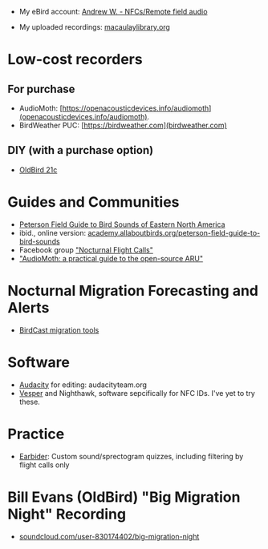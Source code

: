 * My eBird account: [Andrew W. - NFCs/Remote field audio](https://ebird.org/profile/NjIxMzM1Nw/world)

* My uploaded recordings: [macaulaylibrary.org](https://search.macaulaylibrary.org/catalog?userId=USER6213357)

# Low-cost recorders
## For purchase
* AudioMoth: [https://openacousticdevices.info/audiomoth](openacousticdevices.info/audiomoth).
* BirdWeather PUC: [https://birdweather.com](birdweather.com)
## DIY (with a purchase option)
* [OldBird 21c](http://oldbird.org)

# Guides and Communities
* [Peterson Field Guide to Bird Sounds of Eastern North America](https://harpercollins.com/products/peterson-field-guide-to-bird-sounds-of-eastern-north-america-nathan-pieplow)
* ibid., online version: [academy.allaboutbirds.org/peterson-field-guide-to-bird-sounds](academy.allaboutbirds.org/peterson-field-guide-to-bird-sounds)
* Facebook group ["Nocturnal Flight Calls"](https://www.facebook.com/groups/NocturnalFlightCalls/)
* ["AudioMoth: a practical guide to the open-source ARU"](https://github.com/rhine3/audiomoth-guide/blob/master/guide.md)

# Nocturnal Migration Forecasting and Alerts
* [BirdCast migration tools](https://birdcast.info/migration-tools)

# Software
* [Audacity](https://audacityteam.org) for editing: audacityteam.org
* [Vesper](https://github.com/RichardLitt/nfc-resources) and Nighthawk, software sepcifically for NFC IDs. I've yet to try these.

# Practice
* [Earbider](https://earbirder.com): Custom sound/sprectogram quizzes, including filtering by flight calls only

# Bill Evans (OldBird) "Big Migration Night" Recording
* [soundcloud.com/user-830174402/big-migration-night](https://soundcloud.com/user-830174402/big-migration-night)
